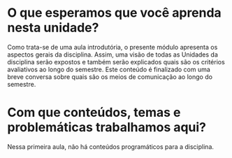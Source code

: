 # O que esperamos que você aprenda nesta unidade?

Como trata-se de uma aula introdutória, o presente módulo apresenta os aspectos gerais da disciplina. Assim, uma visão de todas as Unidades da disciplina serão expostos e também serão explicados quais são os critérios avaliativos ao longo do semestre. Este conteúdo é finalizado com uma breve conversa sobre quais são os meios de comunicação ao longo do semestre.


# Com que conteúdos, temas e problemáticas trabalhamos aqui?

Nessa primeira aula, não há conteúdos programáticos para a disciplina. 